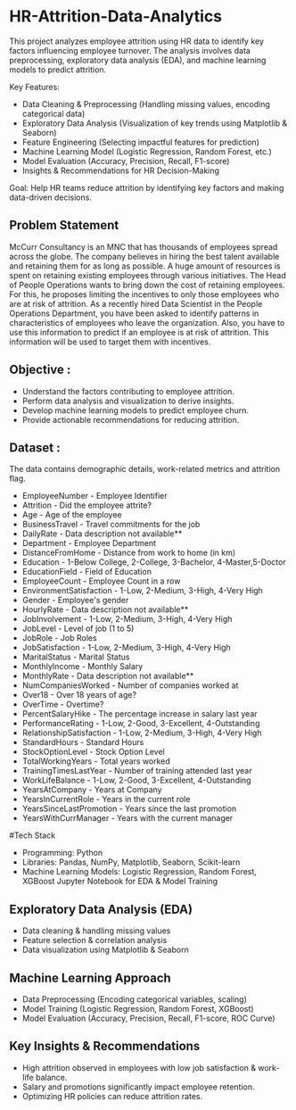 # HR-Attrition-Data-Analytics
This project analyzes employee attrition using HR data to identify key factors influencing employee turnover. The analysis involves data preprocessing, exploratory data analysis (EDA), and machine learning models to predict attrition.

Key Features:
* Data Cleaning & Preprocessing (Handling missing values, encoding categorical data)
* Exploratory Data Analysis (Visualization of key trends using Matplotlib & Seaborn)
* Feature Engineering (Selecting impactful features for prediction)
* Machine Learning Model (Logistic Regression, Random Forest, etc.)
* Model Evaluation (Accuracy, Precision, Recall, F1-score)
* Insights & Recommendations for HR Decision-Making

Goal: Help HR teams reduce attrition by identifying key factors and making data-driven decisions.
## Problem Statement
McCurr Consultancy is an MNC that has thousands of employees spread across the globe. The company believes in hiring the best talent available and retaining them for as long as possible. A huge amount of resources is spent on retaining existing employees through various initiatives. The Head of People Operations wants to bring down the cost of retaining employees. For this, he proposes limiting the incentives to only those employees who are at risk of attrition. As a recently hired Data Scientist in the People Operations Department, you have been asked to identify patterns in characteristics of employees who leave the organization. Also, you have to use this information to predict if an employee is at risk of attrition. This information will be used to target them with incentives.

## Objective :
* Understand the factors contributing to employee attrition.
* Perform data analysis and visualization to derive insights.
* Develop machine learning models to predict employee churn.
* Provide actionable recommendations for reducing attrition.

## Dataset :
The data contains demographic details, work-related metrics and attrition flag.

* EmployeeNumber - Employee Identifier
* Attrition - Did the employee attrite?
* Age - Age of the employee
* BusinessTravel - Travel commitments for the job
* DailyRate - Data description not available**
* Department - Employee Department
* DistanceFromHome - Distance from work to home (in km)
* Education - 1-Below College, 2-College, 3-Bachelor, 4-Master,5-Doctor
* EducationField - Field of Education
* EmployeeCount - Employee Count in a row
* EnvironmentSatisfaction - 1-Low, 2-Medium, 3-High, 4-Very High
* Gender - Employee's gender
* HourlyRate - Data description not available**
* JobInvolvement - 1-Low, 2-Medium, 3-High, 4-Very High
* JobLevel - Level of job (1 to 5)
* JobRole - Job Roles
* JobSatisfaction - 1-Low, 2-Medium, 3-High, 4-Very High
* MaritalStatus - Marital Status
* MonthlyIncome - Monthly Salary
* MonthlyRate - Data description not available**
* NumCompaniesWorked - Number of companies worked at
* Over18 - Over 18 years of age?
* OverTime - Overtime?
* PercentSalaryHike - The percentage increase in salary last year
* PerformanceRating - 1-Low, 2-Good, 3-Excellent, 4-Outstanding
* RelationshipSatisfaction - 1-Low, 2-Medium, 3-High, 4-Very High
* StandardHours - Standard Hours
* StockOptionLevel - Stock Option Level
* TotalWorkingYears - Total years worked
* TrainingTimesLastYear - Number of training attended last year
* WorkLifeBalance - 1-Low, 2-Good, 3-Excellent, 4-Outstanding
* YearsAtCompany - Years at Company
* YearsInCurrentRole - Years in the current role
* YearsSinceLastPromotion - Years since the last promotion
* YearsWithCurrManager - Years with the current manager

#Tech Stack
* Programming: Python
* Libraries: Pandas, NumPy, Matplotlib, Seaborn, Scikit-learn
* Machine Learning Models: Logistic Regression, Random Forest, XGBoost
Jupyter Notebook for EDA & Model Training

## Exploratory Data Analysis (EDA)
* Data cleaning & handling missing values
* Feature selection & correlation analysis
*  Data visualization using Matplotlib & Seaborn

## Machine Learning Approach
* Data Preprocessing (Encoding categorical variables, scaling)
* Model Training (Logistic Regression, Random Forest, XGBoost)
* Model Evaluation (Accuracy, Precision, Recall, F1-score, ROC Curve)

## Key Insights & Recommendations
* High attrition observed in employees with low job satisfaction & work-life balance.
* Salary and promotions significantly impact employee retention.
* Optimizing HR policies can reduce attrition rates.
